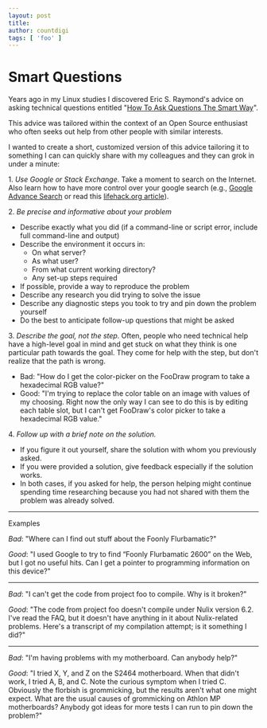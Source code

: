 ```yaml
---
layout: post
title:
author: countdigi
tags: [ 'foo' ]
---
```


# Smart Questions

Years ago in my Linux studies I discovered Eric S. Raymond's advice on asking technical questions
entitled "[How To Ask Questions The Smart Way](http://www.catb.org/esr/faqs/smart-questions.html)".

This advice was tailored within the context of an Open Source enthusiast who often seeks out help
from other people with similar interests.

I wanted to create a short, customized version of this advice tailoring it to something I can
can quickly share with my colleagues and they can grok in under a minute:

1\. *Use Google or Stack Exchange*. Take a moment to search on the Internet.
   Also learn how to have more control over your google search
   (e.g., [Google Advance Search](https://www.google.com/advanced_search) or
    read this [lifehack.org article](http://www.lifehack.org/articles/technology/20-tips-use-google-search-efficiently.html)).


2\. *Be precise and informative about your problem*

- Describe exactly what you did (if a command-line or script error, include full command-line and output)
- Describe the environment it occurs in:
  - On what server?
  - As what user?
  - From what current working directory?
  - Any set-up steps required
- If possible, provide a way to reproduce the problem
- Describe any research you did trying to solve the issue
- Describe any diagnostic steps you took to try and pin down the problem yourself
- Do the best to anticipate follow-up questions that might be asked


3\. *Describe the goal, not the step*. Often, people who need technical help have a high-level goal in mind and get stuck on what
   they think is one particular path towards the goal. They come for help with the step, but don't realize that the path is wrong.

- Bad: "How do I get the color-picker on the FooDraw program to take a hexadecimal RGB value?"
- Good: "I'm trying to replace the color table on an image with values of my choosing. Right now the only way I can see to do
         this is by editing each table slot, but I can't get FooDraw's color picker to take a hexadecimal RGB value."


4\. *Follow up with a brief note on the solution.*

- If you figure it out yourself, share the solution with whom you previously asked.
- If you were provided a solution, give feedback especially if the solution works.
- In both cases, if you asked for help, the person helping might continue spending time researching
  because you had not shared with them the problem was already solved.

---

Examples

*Bad*: "Where can I find out stuff about the Foonly Flurbamatic?"

*Good*: "I used Google to try to find “Foonly Flurbamatic 2600” on the Web, but I got no useful hits. Can I get a pointer to
       programming information on this device?"

---

*Bad*: "I can't get the code from project foo to compile. Why is it broken?"

*Good*: "The code from project foo doesn't compile under Nulix version 6.2. I've read the FAQ, but it doesn't have anything in it
       about Nulix-related problems. Here's a transcript of my compilation attempt; is it something I did?"

---

*Bad*: "I'm having problems with my motherboard. Can anybody help?"

*Good*: "I tried X, Y, and Z on the S2464 motherboard. When that didn't work, I tried A, B, and C. Note the curious symptom when I
         tried C. Obviously the florbish is grommicking, but the results aren't what one might expect. What are the usual causes of
         grommicking on Athlon MP motherboards? Anybody got ideas for more tests I can run to pin down the problem?"


<br/>
